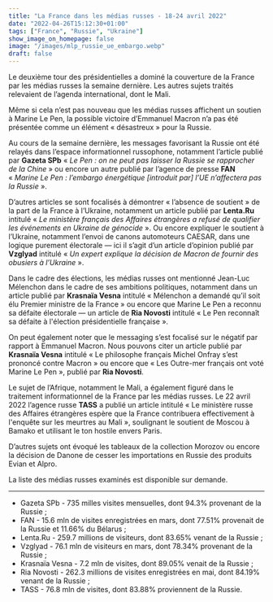 ```yaml
---
title: "La France dans les médias russes - 18-24 avril 2022"
date: "2022-04-26T15:12:30+01:00"
tags: ["France", "Russie", "Ukraine"]
show_image_on_homepage: false
image: "/images/mlp_russie_ue_embargo.webp"
draft: false
---
```


Le deuxième tour des présidentielles a dominé la couverture de la France par les médias russes la semaine dernière. Les autres sujets traités relevaient de l’agenda international, dont le Mali.

Même si cela n’est pas nouveau que les médias russes affichent un soutien à Marine Le Pen, la possible victoire d’Emmanuel Macron n’a pas été présentée comme un élément « désastreux » pour la Russie.

Au cours de la semaine dernière, les messages favorisant la Russie ont été relayés dans l’espace informationnel russophone, notamment l’article publié par **Gazeta SPb** « *Le Pen : on ne peut pas laisser la Russie se rapprocher de la Chine* » ou encore un autre publié par l’agence de presse **FAN** « *Marine Le Pen : l’embargo énergétique [introduit par] l’UE n’affectera pas la Russie* ».

D’autres articles se sont focalisés à démontrer « l’absence de soutient » de la part de la France à l’Ukraine, notamment un article publié par **Lenta.Ru** intitulé « *Le ministère français des Affaires étrangères a refusé de qualifier les événements en Ukraine de génocide* ». Ou encore expliquer le soutient à l’Ukraine, notamment l’envoi de canons automoteurs CAESAR, dans une logique purement électorale — ici il s’agit d’un article d’opinion publié par **Vzglyad** intitulé « *Un expert explique la décision de Macron de fournir des obusiers à l’Ukraine* ».

Dans le cadre des élections, les médias russes ont mentionné Jean-Luc Mélenchon dans le cadre de ses ambitions politiques, notamment dans un article publié par **Krasnaïa Vesna** intitulé « Mélenchon a demandé qu’il soit élu Premier ministre de la France » ou encore que Marine Le Pen a reconnu sa défaite électorale — un article de **Ria Novosti** intitulé « Le Pen reconnaît sa défaite à l'élection présidentielle française ».

On peut également noter que le messaging s’est focalisé sur le négatif par rapport à Emmanuel Macron. Nous pouvons citer un article publié par **Krasnaïa Vesna** intitulé « Le philosophe français Michel Onfray s’est prononcé contre Macron » ou encore que « Les Outre-mer français ont voté Marine Le Pen », publié par **Ria Novosti**.

Le sujet de l’Afrique, notamment le Mali, a également figuré dans le traitement informationnel de la France par les médias russes. Le 22 avril 2022 l’agence russe **TASS** a publié un article intitulé « Le ministère russe des Affaires étrangères espère que la France contribuera effectivement à l'enquête sur les meurtres au Mali », soulignant le soutient de Moscou à Bamako et utilisant le ton hostile envers Paris.

D’autres sujets ont évoqué les tableaux de la collection Morozov ou encore la décision de Danone de cesser les importations en Russie des produits Evian et Alpro.

La liste des médias russes examinés est disponible sur demande.

---

- Gazeta SPb - 735 milles visites mensuelles, dont 94.3% provenant de la Russie ;
- FAN - 15.6 mln de visites enregistrées en mars, dont 77.51% provenait de la Russie et 11.66% du Bélarus ;
- Lenta.Ru - 259.7 millions de visiteurs, dont 83.65% venant de la Russie ;
- Vzglyad - 76.1 mln de visiteurs en mars, dont 78.34% provenant de la Russie ;
- Krasnaïa Vesna - 7.2 mln de visites, dont 89.05% venait de la Russie ;
- Ria Novosti - 262.3 millions de visites enregistrées en mai, dont 84.19% venant de la Russie ;
- TASS - 76.8 mln de visites, dont 83.88% proviennent de la Russie.